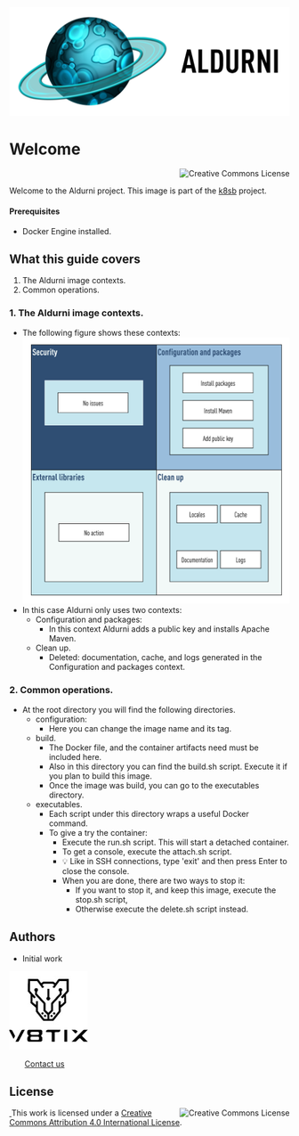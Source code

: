 ![aldurni image](./resources/aldurni-title.png)

# Welcome

<a rel="license" href="http://creativecommons.org/licenses/by/4.0/"><img alt="Creative Commons License" style="display: block; border-width:0; float: right" align="left" src="https://i.creativecommons.org/l/by/4.0/88x31.png"/></a><br/>

Welcome to the Aldurni project. This image is part of the [k8sb](https://github.com/v8tix/k8sb) project.

#### Prerequisites
* Docker Engine installed.

## What this guide covers
1. The Aldurni image contexts.
2. Common operations.
### 1. The Aldurni image contexts.
* The following figure shows these contexts:
![aldurni contexts](resources/aldurni-contexts.png)
* In this case Aldurni only uses two contexts: 
  * Configuration and packages: 
    * In this context Aldurni adds a public key and installs Apache Maven.  
  * Clean up. 
    * Deleted: documentation, cache, and logs generated in the Configuration and packages context.
### 2. Common operations.
* At the root directory you will find the following directories.
  * configuration:
    * Here you can change the image name and its tag. 
  * build.
    * The Docker file, and the container artifacts need must be included here.
    * Also in this directory you can find the build.sh script. Execute it if you plan to build this image. 
    * Once the image was build, you can go to the executables directory.
  * executables.
    * Each script under this directory wraps a useful Docker command.
    * To give a try the container:
      * Execute the run.sh script. This will start a detached container.
      * To get a console, execute the attach.sh script.
      * :bulb: Like in SSH connections, type 'exit' and then press Enter to close the console.
      * When you are done, there are two ways to stop it:
        * If you want to stop it, and keep this image, execute the stop.sh script,         
        * Otherwise execute the delete.sh script instead.
## Authors
* Initial work

![v8tix logo](resources/v8tix-logo.jpg) <p>&nbsp;&nbsp;&nbsp;&nbsp;&nbsp;&nbsp;&nbsp;[Contact us](mailto:info@v8tix.com)</p>
## License  
<a rel="license" href="http://creativecommons.org/licenses/by/4.0/"><img alt="Creative Commons License" style="display: block; border-width:0; float: right" align="left" src="https://i.creativecommons.org/l/by/4.0/88x31.png"/>&nbsp;</a>This work is licensed under a [Creative Commons Attribution 4.0 International License](http://creativecommons.org/licenses/by/4.0/).  
  













 